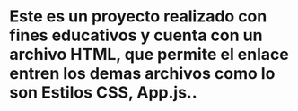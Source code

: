 # Este es un proyecto realizado con fines educativos  y cuenta con un archivo HTML, que permite el enlace entren los demas archivos como lo son Estilos CSS, App.js..